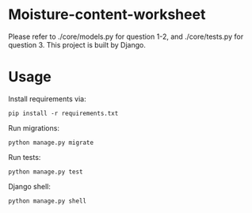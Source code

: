 # Moisture-content-worksheet
Please refer to ./core/models.py for question 1-2, and ./core/tests.py for question 3.
This project is built by Django.
# Usage
Install requirements via: <br>
```console
pip install -r requirements.txt
```
Run migrations: <br>
```console
python manage.py migrate
```
Run tests: <br>
```console
python manage.py test
```
Django shell: <br>
```console
python manage.py shell
```
